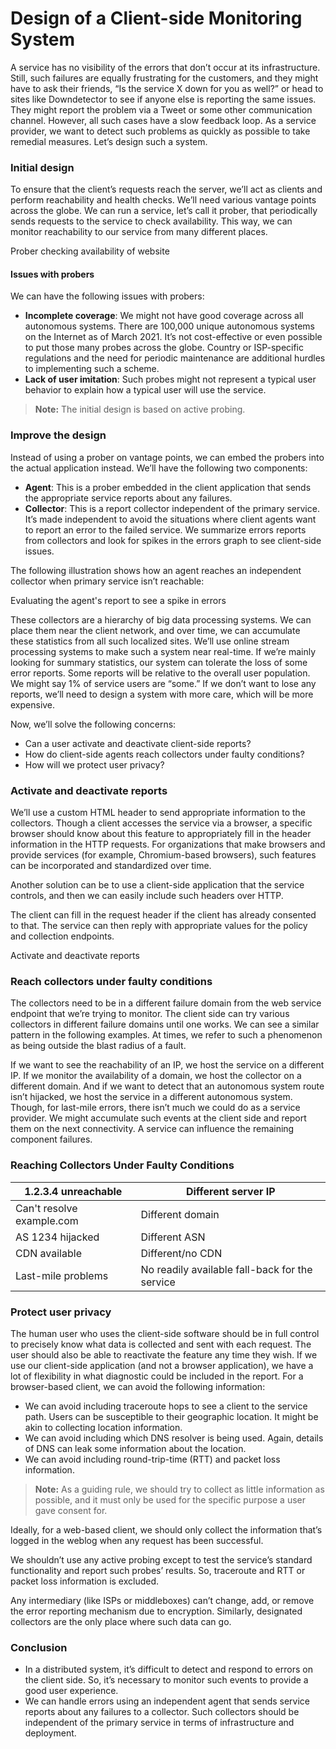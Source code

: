 # Design of a Client-side Monitoring System

A service has no visibility of the errors that don’t occur at its infrastructure. Still, such failures are equally frustrating for the customers, and they might have to ask their friends, “Is the service X down for you as well?” or head to sites like Downdetector to see if anyone else is reporting the same issues. They might report the problem via a Tweet or some other communication channel. However, all such cases have a slow feedback loop. As a service provider, we want to detect such problems as quickly as possible to take remedial measures. Let’s design such a system.

### Initial design <a href="#initial-design-0" id="initial-design-0"></a>

To ensure that the client’s requests reach the server, we’ll act as clients and perform reachability and health checks. We’ll need various vantage points across the globe. We can run a service, let’s call it prober, that periodically sends requests to the service to check availability. This way, we can monitor reachability to our service from many different places.

Prober checking availability of website

#### Issues with probers <a href="#issues-with-probers-0" id="issues-with-probers-0"></a>

We can have the following issues with probers:

* **Incomplete coverage**: We might not have good coverage across all autonomous systems. There are 100,000 unique autonomous systems on the Internet as of March 2021. It’s not cost-effective or even possible to put those many probes across the globe. Country or ISP-specific regulations and the need for periodic maintenance are additional hurdles to implementing such a scheme.
* **Lack of user imitation**: Such probes might not represent a typical user behavior to explain how a typical user will use the service.

> **Note:** The initial design is based on active probing.

### Improve the design <a href="#improve-the-design-1" id="improve-the-design-1"></a>

Instead of using a prober on vantage points, we can embed the probers into the actual application instead. We’ll have the following two components:

* **Agent**: This is a prober embedded in the client application that sends the appropriate service reports about any failures.
* **Collector**: This is a report collector independent of the primary service. It’s made independent to avoid the situations where client agents want to report an error to the failed service. We summarize errors reports from collectors and look for spikes in the errors graph to see client-side issues.

The following illustration shows how an agent reaches an independent collector when primary service isn’t reachable:

Evaluating the agent's report to see a spike in errors

These collectors are a hierarchy of big data processing systems. We can place them near the client network, and over time, we can accumulate these statistics from all such localized sites. We’ll use online stream processing systems to make such a system near real-time. If we’re mainly looking for summary statistics, our system can tolerate the loss of some error reports. Some reports will be relative to the overall user population. We might say 1% of service users are “some.” If we don’t want to lose any reports, we’ll need to design a system with more care, which will be more expensive.

Now, we’ll solve the following concerns:

* Can a user activate and deactivate client-side reports?
* How do client-side agents reach collectors under faulty conditions?
* How will we protect user privacy?

### Activate and deactivate reports <a href="#activate-and-deactivate-reports-0" id="activate-and-deactivate-reports-0"></a>

We’ll use a custom HTML header to send appropriate information to the collectors. Though a client accesses the service via a browser, a specific browser should know about this feature to appropriately fill in the header information in the HTTP requests. For organizations that make browsers and provide services (for example, Chromium-based browsers), such features can be incorporated and standardized over time.

Another solution can be to use a client-side application that the service controls, and then we can easily include such headers over HTTP.

The client can fill in the request header if the client has already consented to that. The service can then reply with appropriate values for the policy and collection endpoints.

Activate and deactivate reports

### Reach collectors under faulty conditions <a href="#reach-collectors-under-faulty-conditions-0" id="reach-collectors-under-faulty-conditions-0"></a>

The collectors need to be in a different failure domain from the web service endpoint that we’re trying to monitor. The client side can try various collectors in different failure domains until one works. We can see a similar pattern in the following examples. At times, we refer to such a phenomenon as being outside the blast radius of a fault.

If we want to see the reachability of an IP, we host the service on a different IP. If we monitor the availability of a domain, we host the collector on a different domain. And if we want to detect that an autonomous system route isn’t hijacked, we host the service in a different autonomous system. Though, for last-mile errors, there isn’t much we could do as a service provider. We might accumulate such events at the client side and report them on the next connectivity. A service can influence the remaining component failures.

### Reaching Collectors Under Faulty Conditions

| 1.2.3.4 unreachable       | Different server IP                            |
| ------------------------- | ---------------------------------------------- |
| Can't resolve example.com | Different domain                               |
| AS 1234 hijacked          | Different ASN                                  |
| CDN available             | Different/no CDN                               |
| Last-mile problems        | No readily available fall-back for the service |

### Protect user privacy <a href="#protect-user-privacy-0" id="protect-user-privacy-0"></a>

The human user who uses the client-side software should be in full control to precisely know what data is collected and sent with each request. The user should also be able to reactivate the feature any time they wish. If we use our client-side application (and not a browser application), we have a lot of flexibility in what diagnostic could be included in the report. For a browser-based client, we can avoid the following information:

* We can avoid including traceroute hops to see a client to the service path. Users can be susceptible to their geographic location. It might be akin to collecting location information.
* We can avoid including which DNS resolver is being used. Again, details of DNS can leak some information about the location.
* We can avoid including round-trip-time (RTT) and packet loss information.

> **Note:** As a guiding rule, we should try to collect as little information as possible, and it must only be used for the specific purpose a user gave consent for.

Ideally, for a web-based client, we should only collect the information that’s logged in the weblog when any request has been successful.

We shouldn’t use any active probing except to test the service’s standard functionality and report such probes’ results. So, traceroute and RTT or packet loss information is excluded.

Any intermediary (like ISPs or middleboxes) can’t change, add, or remove the error reporting mechanism due to encryption. Similarly, designated collectors are the only place where such data can go.

### Conclusion <a href="#conclusion-0" id="conclusion-0"></a>

* In a distributed system, it’s difficult to detect and respond to errors on the client side. So, it’s necessary to monitor such events to provide a good user experience.
* We can handle errors using an independent agent that sends service reports about any failures to a collector. Such collectors should be independent of the primary service in terms of infrastructure and deployment.
